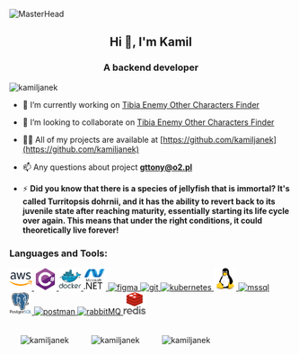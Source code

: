 ![MasterHead](https://img.freepik.com/free-vector/secret-project-cartoon-banner-scientific-bunker_107791-8018.jpg?w=1800&t=st=1683475381~exp=1683475981~hmac=0311ec8152665205110ebec7ab2b1000adc64242e37ae7b8d5c26affb690825b)
<h2 align="center">Hi 👋, I'm Kamil</h2>
<h3 align="center">A backend developer</h3>

<p align="left"> <img src="https://komarev.com/ghpvc/?username=kamiljanek&label=Profile%20views&color=0e75b6&style=flat" alt="kamiljanek" /> </p>

- 🔭 I’m currently working on [Tibia Enemy Other Characters Finder](https://github.com/kamiljanek/Tibia-EnemyOtherCharactersFinder)

- 👯 I’m looking to collaborate on [Tibia Enemy Other Characters Finder](https://github.com/kamiljanek/Tibia-EnemyOtherCharactersFinder)

- 👨‍💻 All of my projects are available at [https://github.com/kamiljanek](https://github.com/kamiljanek)

- 📫 Any questions about project **gttony@o2.pl**

- ⚡ **Did you know that there is a species of jellyfish that is immortal? It's called Turritopsis dohrnii, and it has the ability to revert back to its juvenile state after reaching maturity, essentially starting its life cycle over again. This means that under the right conditions, it could theoretically live forever!**

<p align="left">
</p>

<h3 align="left">Languages and Tools:</h3>
<p align="left"> <a href="https://aws.amazon.com" target="_blank" rel="noreferrer"> <img src="https://raw.githubusercontent.com/devicons/devicon/master/icons/amazonwebservices/amazonwebservices-original-wordmark.svg" alt="aws" width="40" height="40"/> </a> <a href="https://www.w3schools.com/cs/" target="_blank" rel="noreferrer"> <img src="https://raw.githubusercontent.com/devicons/devicon/master/icons/csharp/csharp-original.svg" alt="csharp" width="40" height="40"/> </a> <a href="https://www.docker.com/" target="_blank" rel="noreferrer"> <img src="https://raw.githubusercontent.com/devicons/devicon/master/icons/docker/docker-original-wordmark.svg" alt="docker" width="40" height="40"/> </a> <a href="https://dotnet.microsoft.com/" target="_blank" rel="noreferrer"> <img src="https://raw.githubusercontent.com/devicons/devicon/master/icons/dot-net/dot-net-original-wordmark.svg" alt="dotnet" width="40" height="40"/> </a> <a href="https://www.figma.com/" target="_blank" rel="noreferrer"> <img src="https://www.vectorlogo.zone/logos/figma/figma-icon.svg" alt="figma" width="40" height="40"/> </a> <a href="https://git-scm.com/" target="_blank" rel="noreferrer"> <img src="https://www.vectorlogo.zone/logos/git-scm/git-scm-icon.svg" alt="git" width="40" height="40"/> </a> <a href="https://kubernetes.io" target="_blank" rel="noreferrer"> <img src="https://www.vectorlogo.zone/logos/kubernetes/kubernetes-icon.svg" alt="kubernetes" width="40" height="40"/> </a> <a href="https://www.linux.org/" target="_blank" rel="noreferrer"> <img src="https://raw.githubusercontent.com/devicons/devicon/master/icons/linux/linux-original.svg" alt="linux" width="40" height="40"/> </a> <a href="https://www.microsoft.com/en-us/sql-server" target="_blank" rel="noreferrer"> <img src="https://www.svgrepo.com/show/303229/microsoft-sql-server-logo.svg" alt="mssql" width="40" height="40"/> </a> <a href="https://www.postgresql.org" target="_blank" rel="noreferrer"> <img src="https://raw.githubusercontent.com/devicons/devicon/master/icons/postgresql/postgresql-original-wordmark.svg" alt="postgresql" width="40" height="40"/> </a> <a href="https://postman.com" target="_blank" rel="noreferrer"> <img src="https://www.vectorlogo.zone/logos/getpostman/getpostman-icon.svg" alt="postman" width="40" height="40"/> </a> <a href="https://www.rabbitmq.com" target="_blank" rel="noreferrer"> <img src="https://www.vectorlogo.zone/logos/rabbitmq/rabbitmq-icon.svg" alt="rabbitMQ" width="40" height="40"/> </a> <a href="https://redis.io" target="_blank" rel="noreferrer"> <img src="https://raw.githubusercontent.com/devicons/devicon/master/icons/redis/redis-original-wordmark.svg" alt="redis" width="40" height="40"/> </a> </p>

<p style="display:flex;">
  <img align="left" height="160" src="https://github-readme-stats.vercel.app/api/top-langs?username=kamiljanek&show_icons=true&locale=en&layout=compact" alt="kamiljanek" style="padding: 20px;">
  <img align="left" height="160" src="https://github-readme-stats.vercel.app/api?username=kamiljanek&show_icons=true&locale=en" alt="kamiljanek" style="padding: 20px;">
  <img align="left" height="160" src="https://github-readme-streak-stats.herokuapp.com/?user=kamiljanek&" alt="kamiljanek" style="padding: 20px;">
</p>
